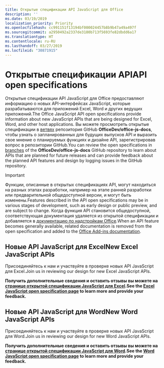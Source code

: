 ```yaml
---
title: Открытые спецификации API JavaScript для Office
description: ''
ms.date: 03/19/2019
localization_priority: Priority
ms.openlocfilehash: cc991151f13194bf000024457b8b9b47a49a497f
ms.sourcegitcommit: a2950492a2337de3180b713f5693fe82dbdd6a17
ms.translationtype: HT
ms.contentlocale: ru-RU
ms.lasthandoff: 03/27/2019
ms.locfileid: "30871915"
---
```

# <a name="api-open-specifications"></a><span data-ttu-id="78769-102">Открытые спецификации API</span><span class="sxs-lookup"><span data-stu-id="78769-102">API open specifications</span></span>

<span data-ttu-id="78769-103">Открытые спецификации API JavaScript для Office предоставляют информацию о новых API-интерфейсах JavaScript, которые разрабатываются для приложений Excel, Word и других ведущих приложений.</span><span class="sxs-lookup"><span data-stu-id="78769-103">The Office JavaScript API open specifications provide information about new JavaScript APIs that are being designed for Excel, Word, and other host applications.</span></span> <span data-ttu-id="78769-104">Вы можете просмотреть открытые спецификации в [ветвях](https://github.com/OfficeDev/office-js-docs/branches/all) репозитория GitHub **OfficeDev/office-js-docs**, чтобы узнать о запланированных для будущих выпусков API и выразить свое мнение о планируемых функциях и дизайне API, зарегистрировав вопрос в репозитории GitHub.</span><span class="sxs-lookup"><span data-stu-id="78769-104">You can review the open specifications in [branches](https://github.com/OfficeDev/office-js-docs/branches/all) of the **OfficeDev/office-js-docs** GitHub repository to learn about APIs that are planned for future releases and can provide feedback about the planned API features and design by logging issues in the GitHub repository.</span></span>

> [!IMPORTANT]
> <span data-ttu-id="78769-105">Функции, описанные в открытых спецификациях API, могут находиться на разных этапах разработки, например на этапе ранней разработки или предварительной общедоступной версии, и могут быть изменены.</span><span class="sxs-lookup"><span data-stu-id="78769-105">Features described in the API open specifications may be in various stages of development, such as early design or public preview, and are subject to change.</span></span> <span data-ttu-id="78769-106">Когда функция API становится общедоступной, соответствующая документация удаляется из открытой спецификации и добавляется в [документацию по надстройкам Office](/office/dev/add-ins/).</span><span class="sxs-lookup"><span data-stu-id="78769-106">When an API feature becomes generally available, related documentation is removed from the open specification and added to the [Office Add-ins documentation](/office/dev/add-ins/).</span></span> 

## <a name="new-excel-javascript-apis"></a><span data-ttu-id="78769-107">Новые API JavaScript для Excel</span><span class="sxs-lookup"><span data-stu-id="78769-107">New Excel JavaScript APIs</span></span>

<span data-ttu-id="78769-108">Присоединяйтесь к нам и участвуйте в проверке новых API JavaScript для Excel.</span><span class="sxs-lookup"><span data-stu-id="78769-108">Join us in reviewing our design for new Excel JavaScript APIs.</span></span> 

<span data-ttu-id="78769-109">**Получить дополнительные сведения и оставить отзывы вы можете на [странице открытой спецификации JavaScript для Excel](https://github.com/OfficeDev/office-js-docs/tree/ExcelJs_OpenSpec).**</span><span class="sxs-lookup"><span data-stu-id="78769-109">**See the [Excel JavaScript open specification page](https://github.com/OfficeDev/office-js-docs/tree/ExcelJs_OpenSpec) to learn more and provide your feedback.**</span></span>

## <a name="new-word-javascript-apis"></a><span data-ttu-id="78769-110">Новые API JavaScript для Word</span><span class="sxs-lookup"><span data-stu-id="78769-110">New Word JavaScript APIs</span></span>

<span data-ttu-id="78769-111">Присоединяйтесь к нам и участвуйте в проверке новых API JavaScript для Word.</span><span class="sxs-lookup"><span data-stu-id="78769-111">Join us in reviewing our design for new Word JavaScript APIs.</span></span> 

<span data-ttu-id="78769-112">**Получить дополнительные сведения и оставить отзывы вы можете на [странице открытой спецификации JavaScript для Word](https://github.com/OfficeDev/office-js-docs/tree/WordJs_OpenSpec).**</span><span class="sxs-lookup"><span data-stu-id="78769-112">**See the [Word JavaScript open specification page](https://github.com/OfficeDev/office-js-docs/tree/WordJs_OpenSpec) to learn more and provide your feedback.**</span></span>
